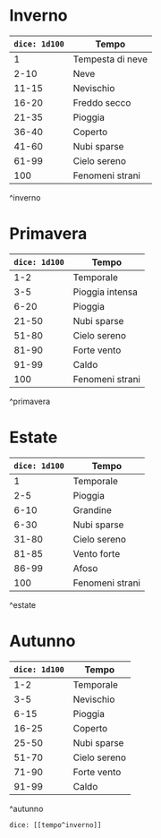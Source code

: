 
# Inverno

| `dice: 1d100` | Tempo            |
| ------------- | ---------------- |
| 1             | Tempesta di neve |
| 2-10          | Neve             |
| 11-15         | Nevischio        |
| 16-20         | Freddo secco     |
| 21-35         | Pioggia          |
| 36-40         | Coperto          |
| 41-60         | Nubi sparse      |
| 61-99         | Cielo sereno     |
| 100           | Fenomeni strani  |
^inverno

# Primavera
| `dice: 1d100` | Tempo           |
| ------------- | --------------- |
| 1-2           | Temporale       |
| 3-5           | Pioggia intensa |
| 6-20          | Pioggia         |
| 21-50         | Nubi sparse     |
| 51-80         | Cielo sereno    |
| 81-90         | Forte vento     |
| 91-99         | Caldo           |
| 100           | Fenomeni strani |
^primavera

# Estate
| `dice: 1d100` | Tempo           |
| ------------- | --------------- |
| 1             | Temporale       |
| 2-5           | Pioggia         |
| 6-10          | Grandine        |
| 6-30          | Nubi sparse     |
| 31-80         | Cielo sereno    |
| 81-85         | Vento forte     |
| 86-99         | Afoso           |
| 100           | Fenomeni strani |
^estate

# Autunno
| `dice: 1d100` | Tempo        |
| ------------- | ------------ |
| 1-2           | Temporale    |
| 3-5           | Nevischio    |
| 6-15          | Pioggia      |
| 16-25         | Coperto      |
| 25-50         | Nubi sparse  |
| 51-70         | Cielo sereno |
| 71-90         | Forte vento  |
| 91-99         | Caldo        |
^autunno


`dice: [[tempo^inverno]]`


